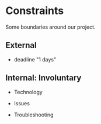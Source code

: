 # Constraints

Some boundaries around our project.

## External

- deadline "1 days"

## Internal: Involuntary

- Technology

- Issues

- Troubleshooting
